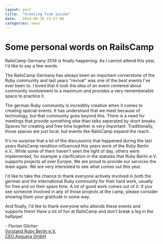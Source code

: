 ```yaml
---
layout: post
title:  "Greeting from inside"
date:   2014-09-26 13:37:00
categories: news
---
```


# Some personal words on RailsCamp

RailsCamp Germany 2014 is finally happening. As I cannot attend this year,
I'd like to say a few words.

The RailsCamp Germany has always been an important cornerstone of the
Ruby community and last years "revival" was one of the best events I've
ever been to. I loved that it took the idea of an event centered
about community involvement to a maximum and provides a very
rememberable space to practice it.

The german Ruby community is incredibly creative when it comes to creating
special events. It has understood that we meet because of technology, but that
community goes beyond this. There is a need for meetings that provide something
else than talks seperated by short breaks. Spaces for creating and free time
together is very important. Traditionally, those spaces are just local, but
events like RailsCamp expand the reach.

It's no surprise that a lot of the discussions that happened during the last
years RailsCamp rendition influenced this years work of the Ruby Berlin e.V..
While some of them haven't seen the light of day, others were implemented, for
example a clarification in the statutes that Ruby Berlin e.V. supports projects
all over Europe. We are proud to provide our services the team again. We are
very interested to see what comes out this year.

I'd like to take the chance to thank everyone actively involved in
both the german and the international Ruby community for their hard work,
usually for free and on their spare time. A lot of good work comes out of it.
If you see someone involved in any of those projects at the camp, please consider
showing them your gratitude in some way.

And finally, I'd like to thank everyone who attends these events and supports
them! Have a lot of fun at RailsCamp and don't break a leg in the halfpipe!

\- *Florian Gilcher*  
[Vorstand Ruby Berlin e.V.](http://rubyberlin.org)  
[CEO Asquera GmbH](http://asquera.de)
